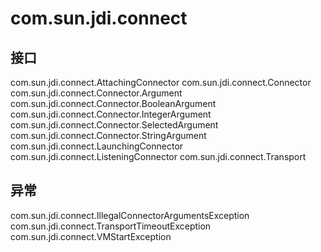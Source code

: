 # com.sun.jdi.connect

## 接口

com.sun.jdi.connect.AttachingConnector
com.sun.jdi.connect.Connector
com.sun.jdi.connect.Connector.Argument
com.sun.jdi.connect.Connector.BooleanArgument
com.sun.jdi.connect.Connector.IntegerArgument
com.sun.jdi.connect.Connector.SelectedArgument
com.sun.jdi.connect.Connector.StringArgument
com.sun.jdi.connect.LaunchingConnector
com.sun.jdi.connect.ListeningConnector
com.sun.jdi.connect.Transport

## 异常

com.sun.jdi.connect.IllegalConnectorArgumentsException
com.sun.jdi.connect.TransportTimeoutException
com.sun.jdi.connect.VMStartException




